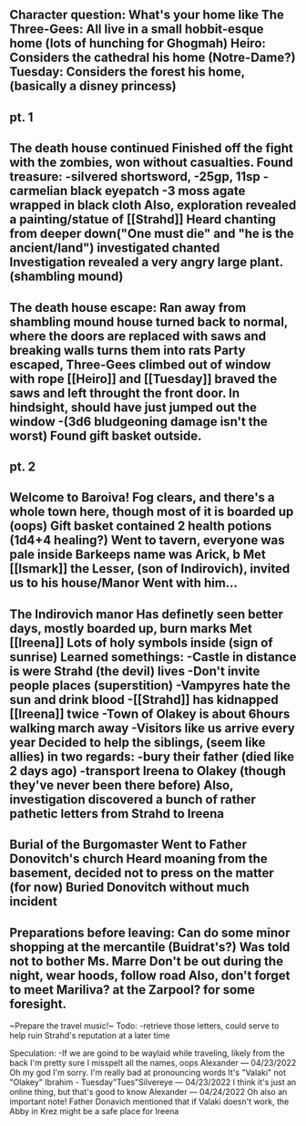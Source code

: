 Character question: What's your home like
The Three-Gees: All live in a small hobbit-esque home (lots of hunching for Ghogmah)
Heiro: Considers the cathedral his home (Notre-Dame?)
Tuesday: Considers the forest his home, (basically a disney princess)
--------
pt. 1
--------
The death house continued
Finished off the fight with the zombies, won without casualties.
Found treasure: 
 -silvered shortsword, 
 -25gp, 11sp
 -carmelian black eyepatch
 -3 moss agate wrapped in black cloth
Also, exploration revealed a painting/statue of [[Strahd]]
Heard chanting from deeper down("One must die" and "he is the ancient/land")
investigated chanted
Investigation revealed a very angry large plant. (shambling mound)
-------
The death house escape:
Ran away from shambling mound
house turned back to normal, where the doors are replaced with saws and 
breaking walls turns them into rats
Party escaped, Three-Gees climbed out of window with rope
[[Heiro]] and [[Tuesday]] braved the saws and left throught the front door. 
In hindsight, should have just jumped out the window 
 -(3d6 bludgeoning damage isn't the worst)
Found gift basket outside.
--------
pt. 2
-------- 
Welcome to Baroiva!
Fog clears, and there's a whole town here, though most of it is boarded up (oops)
Gift basket contained 2 health potions (1d4+4 healing?)
Went to tavern, everyone was pale inside
Barkeeps name was Arick, b
Met [[Ismark]] the Lesser, (son of Indirovich), invited us to his house/Manor
Went with him...
---------
The Indirovich manor
Has definetly seen better days, mostly boarded up, burn marks
Met [[Ireena]] 
Lots of holy symbols inside (sign of sunrise)
Learned somethings:
 -Castle in distance is were Strahd (the devil) lives
 -Don't invite people places (superstition)
 -Vampyres hate the sun and drink blood
 -[[Strahd]] has kidnapped [[Ireena]] twice
 -Town of Olakey is about 6hours walking march away
 -Visitors like us arrive every year
Decided to help the siblings, (seem like allies) in two regards:
 -bury their father (died like 2 days ago)
 -transport Ireena to Olakey (though they've never been there before)
Also, investigation discovered a bunch of rather pathetic letters from Strahd to Ireena
---------
Burial of the Burgomaster
Went to Father Donovitch's church 
Heard moaning from the basement, decided not to press on the matter (for now)
Buried Donovitch without much incident 
---------
Preparations before leaving:
Can do some minor shopping at the mercantile (Buidrat's?)
Was told not to bother Ms. Marre
Don't be out during the night, wear hoods, follow road
Also, don't forget to meet Mariliva? at the Zarpool? for some foresight.
----------
~Prepare the travel music!~
Todo:
 -retrieve those letters, could serve to help ruin Strahd's reputation at a later time

Speculation:
 -If we are goind to be waylaid while traveling, likely from the back
I'm pretty sure I misspelt all the names, oops
Alexander — 04/23/2022
Oh my god I'm sorry. I'm really bad at pronouncing words
It's "Valaki" not "Olakey"
Ibrahim - Tuesday"Tues"Silvereye — 04/23/2022
I think it's just an online thing, but that's good to know
Alexander — 04/24/2022
Oh also an important note! Father Donavich mentioned that if Valaki doesn't work, the Abby in Krez might be a safe place for Ireena
